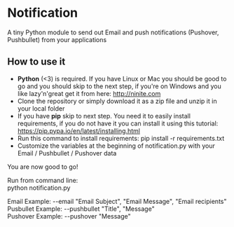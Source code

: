 # Notification
A tiny Python module to send out Email and push notifications (Pushover, Pushbullet) from your applications

## How to use it
* **Python** (<3) is required. If you have Linux or Mac you should be good to go and you should skip to the next step, if you're on Windows and you like lazy'n'great get it from here: http://ninite.com
* Clone the repository or simply download it as a zip file and unzip it in your local folder
* If you have **pip** skip to next step. You need it to easily install requirements, if you do not have it you can install it using this tutorial: https://pip.pypa.io/en/latest/installing.html 
* Run this command to install requirements: pip install -r requirements.txt
* Customize the variables at the beginning of notification.py with your Email / Pushbullet / Pushover data

You are now good to go!

Run from command line:  
python notification.py

Email Example:     --email "Email Subject", "Email Message", "Email recipients"  
Pusbullet Example: --pushbullet "Title", "Message"  
Pushover Example:  --pushover "Message"  
